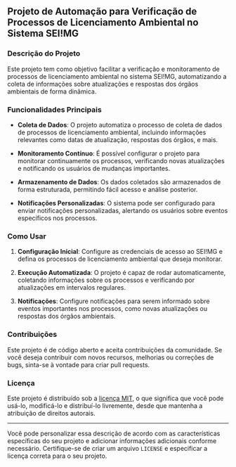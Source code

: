 ## Projeto de Automação para Verificação de Processos de Licenciamento Ambiental no Sistema SEI!MG

### Descrição do Projeto

Este projeto tem como objetivo facilitar a verificação e monitoramento de processos de licenciamento ambiental no sistema SEI!MG, automatizando a coleta de informações sobre atualizações e respostas dos órgãos ambientais de forma dinâmica.

### Funcionalidades Principais

- **Coleta de Dados**: O projeto automatiza o processo de coleta de dados de processos de licenciamento ambiental, incluindo informações relevantes como datas de atualização, respostas dos órgãos, e mais.

- **Monitoramento Contínuo**: É possível configurar o projeto para monitorar continuamente os processos, verificando novas atualizações e notificando os usuários de mudanças importantes.

- **Armazenamento de Dados**: Os dados coletados são armazenados de forma estruturada, permitindo fácil acesso e análise posterior.

- **Notificações Personalizadas**: O sistema pode ser configurado para enviar notificações personalizadas, alertando os usuários sobre eventos específicos nos processos.

### Como Usar

1. **Configuração Inicial**: Configure as credenciais de acesso ao SEI!MG e defina os processos de licenciamento ambiental que deseja monitorar.

2. **Execução Automatizada**: O projeto é capaz de rodar automaticamente, coletando informações sobre os processos e verificando por atualizações em intervalos regulares.

3. **Notificações**: Configure notificações para serem informado sobre eventos importantes nos processos, como novas atualizações ou respostas dos órgãos ambientais.

### Contribuições

Este projeto é de código aberto e aceita contribuições da comunidade. Se você deseja contribuir com novos recursos, melhorias ou correções de bugs, sinta-se à vontade para criar pull requests.

### Licença

Este projeto é distribuído sob a [licença MIT](LICENSE), o que significa que você pode usá-lo, modificá-lo e distribuí-lo livremente, desde que mantenha a atribuição de direitos autorais.

---

Você pode personalizar essa descrição de acordo com as características específicas do seu projeto e adicionar informações adicionais conforme necessário. Certifique-se de criar um arquivo `LICENSE` e especificar a licença correta para o seu projeto.
